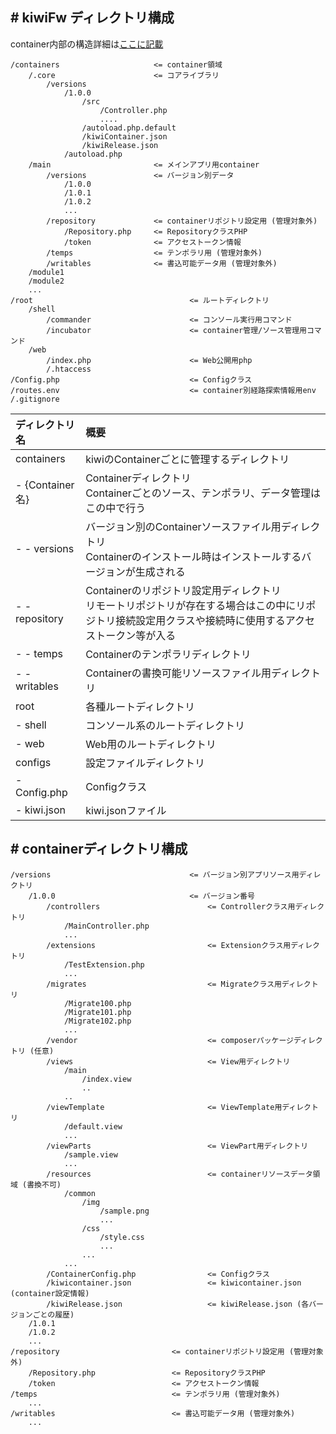 ## # kiwiFw ディレクトリ構成

container内部の構造詳細は[ここに記載](#container_structur)

```
/containers                     <= container領域
    /.core                      <= コアライブラリ
        /versions
            /1.0.0
                /src
                    /Controller.php
                    ....
                /autoload.php.default
                /kiwiContainer.json
                /kiwiRelease.json
            /autoload.php
    /main                       <= メインアプリ用container
        /versions               <= バージョン別データ
            /1.0.0
            /1.0.1
            /1.0.2
            ...
        /repository             <= containerリポジトリ設定用 (管理対象外)
            /Repository.php     <= RepositoryクラスPHP
            /token              <= アクセストークン情報
        /temps                  <= テンポラリ用 (管理対象外)
        /writables              <= 書込可能データ用 (管理対象外)
    /module1
    /module2
    ...
/root                                   <= ルートディレクトリ
    /shell
        /commander                      <= コンソール実行用コマンド
        /incubator                      <= container管理/ソース管理用コマンド
    /web
        /index.php                      <= Web公開用php
        /.htaccess
/Config.php                             <= Configクラス
/routes.env                             <= container別経路探索情報用env
/.gitignore
```

|ディレクトリ名|概要|
|:--|:--|
|containers|kiwiのContainerごとに管理するディレクトリ|
|- {Container名}|Containerディレクトリ<br>Containerごとのソース、テンポラリ、データ管理はこの中で行う|
|- - versions|バージョン別のContainerソースファイル用ディレクトリ<br>Containerのインストール時はインストールするバージョンが生成される|
|-  - repository|Containerのリポジトリ設定用ディレクトリ<br>リモートリポジトリが存在する場合はこの中にリポジトリ接続設定用クラスや接続時に使用するアクセストークン等が入る|
|- - temps|Containerのテンポラリディレクトリ|
|- - writables|Containerの書換可能リソースファイル用ディレクトリ|
|root|各種ルートディレクトリ|
|- shell|コンソール系のルートディレクトリ|
|- web|Web用のルートディレクトリ|
|configs|設定ファイルディレクトリ|
|- Config.php|Configクラス|
|- kiwi.json|kiwi.jsonファイル|

<a id="container_structure"></a>

## # containerディレクトリ構成

```
/versions                               <= バージョン別アプリソース用ディレクトリ
    /1.0.0                              <= バージョン番号
        /controllers                        <= Controllerクラス用ディレクトリ
            /MainController.php
            ...
        /extensions                         <= Extensionクラス用ディレクトリ
            /TestExtension.php
            ...
        /migrates                           <= Migrateクラス用ディレクトリ
            /Migrate100.php         
            /Migrate101.php
            /Migrate102.php
            ...
        /vendor                             <= composerパッケージディレクトリ (任意)
        /views                              <= View用ディレクトリ
            /main
                /index.view
                ..
            ..
        /viewTemplate                       <= ViewTemplate用ディレクトリ
            /default.view
            ...
        /viewParts                          <= ViewPart用ディレクトリ
            /sample.view
            ...
        /resources                          <= containerリソースデータ領域 (書換不可)
            /common
                /img
                    /sample.png
                    ...
                /css
                    /style.css
                    ...
                ...
            ...
        /ContainerConfig.php                <= Configクラス
        /kiwicontainer.json                 <= kiwicontainer.json (container設定情報)
        /kiwiRelease.json                   <= kiwiRelease.json (各バージョンごとの履歴)
    /1.0.1
    /1.0.2
    ...
/repository                         <= containerリポジトリ設定用 (管理対象外)
    /Repository.php                 <= RepositoryクラスPHP
    /token                          <= アクセストークン情報
/temps                              <= テンポラリ用 (管理対象外)
    ...
/writables                          <= 書込可能データ用 (管理対象外)
    ...
```
